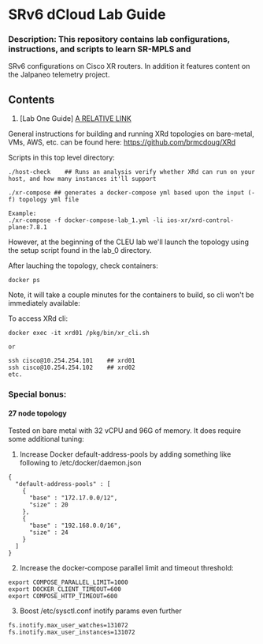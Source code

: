 # SRv6 dCloud Lab Guide

### Description: This repository contains lab configurations, instructions, and scripts to learn SR-MPLS and 
SRv6 configurations on Cisco XR routers. In addition it features content on the Jalpaneo telemetry project.

## Contents
1. [Lab One Guide] [A RELATIVE LINK](jalapeno/SRv6_dCloud_Lab/blob/main/lab_1/lab_1-guide.md)

General instructions for building and running XRd topologies on bare-metal, VMs, AWS, etc. can be found here:
https://github.com/brmcdoug/XRd

Scripts in this top level directory:
```
./host-check    ## Runs an analysis verify whether XRd can run on your host, and how many instances it'll support
  
./xr-compose ## generates a docker-compose yml based upon the input (-f) topology yml file

Example:
./xr-compose -f docker-compose-lab_1.yml -li ios-xr/xrd-control-plane:7.8.1
```
However, at the beginning of the CLEU lab we'll launch the topology using the setup script found in the lab_0 directory.  
  
After lauching the topology, check containers: 
```
docker ps
```
Note, it will take a couple minutes for the containers to build, so cli won't be immediately available:

To access XRd cli:
```
docker exec -it xrd01 /pkg/bin/xr_cli.sh

or

ssh cisco@10.254.254.101    ## xrd01
ssh cisco@10.254.254.102    ## xrd02
etc.
```

### Special bonus:

#### 27 node topology
Tested on bare metal with 32 vCPU and 96G of memory.
It does require some additional tuning:

1. Increase Docker default-address-pools by adding something like following to /etc/docker/daemon.json

```
{
  "default-address-pools" : [
    {
      "base" : "172.17.0.0/12",
      "size" : 20
    },
    {
      "base" : "192.168.0.0/16",
      "size" : 24
    }
  ]
}
```

2. Increase the docker-compose parallel limit and timeout threshold:
```
export COMPOSE_PARALLEL_LIMIT=1000
export DOCKER_CLIENT_TIMEOUT=600
export COMPOSE_HTTP_TIMEOUT=600

```

3. Boost /etc/sysctl.conf inotify params even further
```
fs.inotify.max_user_watches=131072
fs.inotify.max_user_instances=131072
```


